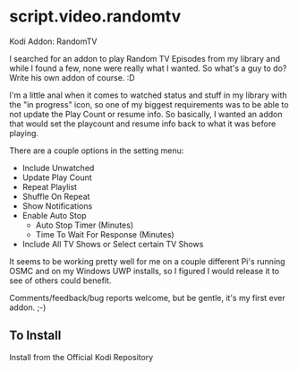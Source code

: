 # script.video.randomtv
Kodi Addon: RandomTV

I searched for an addon to play Random TV Episodes from my library and while I found a few, none were really what I wanted. So what's a guy to do? Write his own addon of course. :D

I'm a little anal when it comes to watched status and stuff in my library with the "in progress" icon, so one of my biggest requirements was to be able to not update the Play Count or resume info. So basically, I wanted an addon that would set the playcount and resume info back to what it was before playing.

There are a couple options in the setting menu:
- Include Unwatched
- Update Play Count
- Repeat Playlist
- Shuffle On Repeat
- Show Notifications
- Enable Auto Stop
  - Auto Stop Timer (Minutes)
  - Time To Wait For Response (Minutes)
- Include All TV Shows or Select certain TV Shows

It seems to be working pretty well for me on a couple different Pi's running OSMC and on my Windows UWP installs, so I figured I would release it to see of others could benefit.

Comments/feedback/bug reports welcome, but be gentle, it's my first ever addon.  ;-)


## To Install
Install from the Official Kodi Repository

